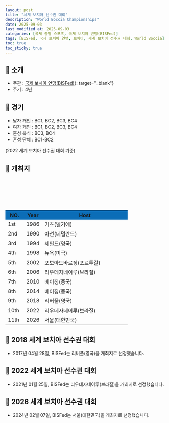 ```yaml
---
layout: post
title: "세계 보치아 선수권 대회"
description: "World Boccia Championships"
date: 2025-09-03
last_modified_at: 2025-09-03
categories: [국제 종별 스포츠, 국제 보치아 연맹(BISFed)]
tags: [BISFed, 국제 보치아 연맹, 보치아, 세계 보치아 선수권 대회, World Boccia]
toc: true
toc_sticky: true
---
```

## 📜 소개
* 주관 : [국제 보치아 연맹(BISFed)](https://www.worldboccia.com/){: target="_blank"}
* 주기 : 4년

## 📜 경기
* 남자 개인 : BC1, BC2, BC3, BC4
* 여자 개인 : BC1, BC2, BC3, BC4
* 혼성 복식 : BC3, BC4
* 혼성 단체 : BC1-BC2

(2022 세계 보치아 선수권 대회 기준)

## 📜 개최지
<html>

<head>
    <meta charset="UTF-8">
</head>

<body>
    <table>
        <tr style="background: #0B6DB7;">
            <th style="width: 15%; font-weight: bold;">NO.</th>
            <th style="width: 15%; font-weight: bold;">Year</th>
            <th style="width: 70%; font-weight: bold;">Host</th>
        </tr>
        <tr>
            <td>1st</td>
            <td>1986</td>
            <td>기츠(벨기에)</td>
        </tr>
        <tr>
            <td>2nd</td>
            <td>1990</td>
            <td>아선(네덜란드)</td>
        </tr>
        <tr>
            <td>3rd</td>
            <td>1994</td>
            <td>셰필드(영국)</td>
        </tr>
        <tr>
            <td>4th</td>
            <td>1998</td>
            <td>뉴욕(미국)</td>
        </tr>
        <tr>
            <td>5th</td>
            <td>2002</td>
            <td>포보아드바르징(포르투갈)</td>
        </tr>
        <tr>
            <td>6th</td>
            <td>2006</td>
            <td>리우데자네이루(브라질)</td>
        </tr>
        <tr>
            <td>7th</td>
            <td>2010</td>
            <td>베이징(중국)</td>
        </tr>
        <tr>
            <td>8th</td>
            <td>2014</td>
            <td>베이징(중국)</td>
        </tr>
        <tr>
            <td>9th</td>
            <td>2018</td>
            <td>리버풀(영국)</td>
        </tr>
        <tr>
            <td>10th</td>
            <td>2022</td>
            <td>리우데자네이루(브라질)</td>
        </tr>
        <tr>
            <td><span class="korea-host">11th</span></td>
            <td><span class="korea-host">2026</span></td>
            <td><span class="korea-host">서울(대한민국)</span></td>
        </tr>
    </table>
</body>

</html>

## 📜 2018 세계 보치아 선수권 대회
* 2017년 04월 28일, BISFed는 <span class="foreign-host">리버풀(영국)</span>을 개최지로 선정했습니다.

## 📜 2022 세계 보치아 선수권 대회
* 2021년 01월 25일, BISFed는 <span class="foreign-host">리우데자네이루(브라질)</span>을 개최지로 선정했습니다.

## 📜 2026 세계 보치아 선수권 대회
* 2024년 02월 07일, BISFed는 <span class="korea-host">서울(대한민국)</span>을 개최지로 선정했습니다.
